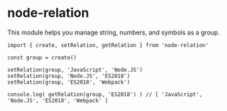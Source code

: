 # node-relation

This module helps you manage string, numbers, and symbols as a group.

```
import { create, setRelation, getRelation } from 'node-relation'

const group = create()

setRelation(group, 'JavaScript', 'Node.JS')
setRelation(group, 'Node.JS', 'ES2018')
setRelation(group, 'ES2018', 'Webpack')

console.log( getRelation(group, 'ES2018') ) // [ 'JavaScript', 'Node.JS', 'ES2018', 'Webpack' ]

```
